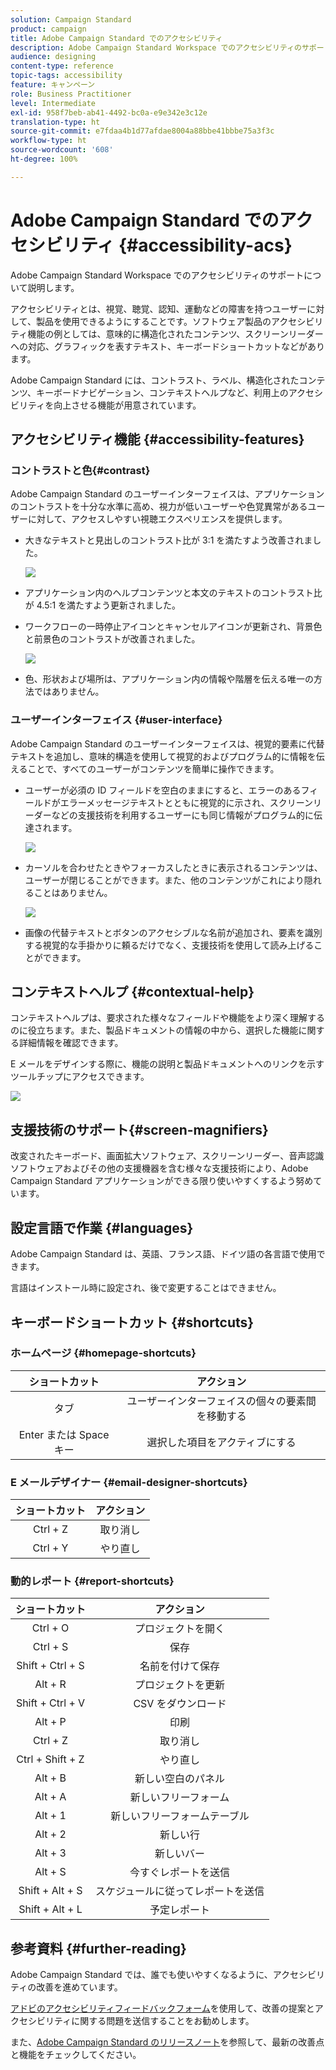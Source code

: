 ```yaml
---
solution: Campaign Standard
product: campaign
title: Adobe Campaign Standard でのアクセシビリティ
description: Adobe Campaign Standard Workspace でのアクセシビリティのサポートについて説明します。
audience: designing
content-type: reference
topic-tags: accessibility
feature: キャンペーン
role: Business Practitioner
level: Intermediate
exl-id: 958f7beb-ab41-4492-bc0a-e9e342e3c12e
translation-type: ht
source-git-commit: e7fdaa4b1d77afdae8004a88bbe41bbbe75a3f3c
workflow-type: ht
source-wordcount: '608'
ht-degree: 100%

---
```


# Adobe Campaign Standard でのアクセシビリティ {#accessibility-acs}

Adobe Campaign Standard Workspace でのアクセシビリティのサポートについて説明します。

アクセシビリティとは、視覚、聴覚、認知、運動などの障害を持つユーザーに対して、製品を使用できるようにすることです。ソフトウェア製品のアクセシビリティ機能の例としては、意味的に構造化されたコンテンツ、スクリーンリーダーへの対応、グラフィックを表すテキスト、キーボードショートカットなどがあります。

Adobe Campaign Standard には、コントラスト、ラベル、構造化されたコンテンツ、キーボードナビゲーション、コンテキストヘルプなど、利用上のアクセシビリティを向上させる機能が用意されています。

## アクセシビリティ機能 {#accessibility-features}

### コントラストと色{#contrast}

Adobe Campaign Standard のユーザーインターフェイスは、アプリケーションのコントラストを十分な水準に高め、視力が低いユーザーや色覚異常があるユーザーに対して、アクセスしやすい視聴エクスペリエンスを提供します。

* 大きなテキストと見出しのコントラスト比が 3:1 を満たすよう改善されました。

   ![](assets/accessibility_2.png)

* アプリケーション内のヘルプコンテンツと本文のテキストのコントラスト比が 4.5:1 を満たすよう更新されました。

* ワークフローの一時停止アイコンとキャンセルアイコンが更新され、背景色と前景色のコントラストが改善されました。

   ![](assets/accessibility_1.png)

* 色、形状および場所は、アプリケーション内の情報や階層を伝える唯一の方法ではありません。

### ユーザーインターフェイス {#user-interface}

Adobe Campaign Standard のユーザーインターフェイスは、視覚的要素に代替テキストを追加し、意味的構造を使用して視覚的およびプログラム的に情報を伝えることで、すべてのユーザーがコンテンツを簡単に操作できます。

* ユーザーが必須の ID フィールドを空白のままにすると、エラーのあるフィールドがエラーメッセージテキストとともに視覚的に示され、スクリーンリーダーなどの支援技術を利用するユーザーにも同じ情報がプログラム的に伝達されます。

   ![](assets/accessibility_3.png)

* カーソルを合わせたときやフォーカスしたときに表示されるコンテンツは、ユーザーが閉じることができます。また、他のコンテンツがこれにより隠れることはありません。

   ![](assets/accessibility_4.png)

* 画像の代替テキストとボタンのアクセシブルな名前が追加され、要素を識別する視覚的な手掛かりに頼るだけでなく、支援技術を使用して読み上げることができます。

<!--
### Create responsive resize for multiple devices {#resize-devices}

When designing for multiple devices and platforms, it's important to create a seamless experience for screen sizes across mobile and desktop resolutions.

Adobe Campaign Standard allows you to design and test emails and push notifications on different devices such as: iPhone, Android devices, iPad, Android tablet and desktop.

![](assets/accessibility_6.png)
-->

## コンテキストヘルプ {#contextual-help}

コンテキストヘルプは、要求された様々なフィールドや機能をより深く理解するのに役立ちます。また、製品ドキュメントの情報の中から、選択した機能に関する詳細情報を確認できます。

E メールをデザインする際に、機能の説明と製品ドキュメントへのリンクを示すツールチップにアクセスできます。

![](assets/accessibility_7.png)

## 支援技術のサポート{#screen-magnifiers}

改変されたキーボード、画面拡大ソフトウェア、スクリーンリーダー、音声認識ソフトウェアおよびその他の支援機器を含む様々な支援技術により、Adobe Campaign Standard アプリケーションができる限り使いやすくするよう努めています。

## 設定言語で作業 {#languages}

Adobe Campaign Standard は、英語、フランス語、ドイツ語の各言語で使用できます。

言語はインストール時に設定され、後で変更することはできません。

## キーボードショートカット {#shortcuts}

### ホームページ {#homepage-shortcuts}

| ショートカット | アクション |
|:-:|:-:|
| タブ | ユーザーインターフェイスの個々の要素間を移動する |
| Enter または Space キー | 選択した項目をアクティブにする |

### E メールデザイナー {#email-designer-shortcuts}

| ショートカット | アクション |
|:-:|:-:|
| Ctrl + Z | 取り消し |
| Ctrl + Y | やり直し |

### 動的レポート {#report-shortcuts}

| ショートカット | アクション |
|:-:|:-:|
| Ctrl + O | プロジェクトを開く |
| Ctrl + S | 保存 |
| Shift + Ctrl + S | 名前を付けて保存 |
| Alt + R | プロジェクトを更新 |
| Shift + Ctrl + V | CSV をダウンロード |
| Alt + P | 印刷 |
| Ctrl + Z | 取り消し |
| Ctrl + Shift + Z | やり直し |
| Alt + B | 新しい空白のパネル |
| Alt + A | 新しいフリーフォーム |
| Alt + 1 | 新しいフリーフォームテーブル |
| Alt + 2 | 新しい行 |
| Alt + 3 | 新しいバー |
| Alt + S | 今すぐレポートを送信 |
| Shift + Alt + S | スケジュールに従ってレポートを送信 |
| Shift + Alt + L | 予定レポート |

## 参考資料 {#further-reading}

Adobe Campaign Standard では、誰でも使いやすくなるように、アクセシビリティの改善を進めています。

[アドビのアクセシビリティフィードバックフォーム](https://www.adobe.com/accessibility/feedback.html)を使用して、改善の提案とアクセシビリティに関する問題を送信することをお勧めします。

また、[Adobe Campaign Standard のリリースノート](https://experienceleague.adobe.com/docs/campaign-standard/using/release-notes/release-notes.html?lang=ja#release-notes)を参照して、最新の改善点と機能をチェックしてください。
